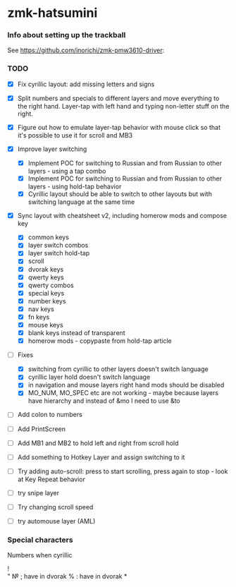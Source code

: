 # zmk-hatsumini

### Info about setting up the trackball

See https://github.com/inorichi/zmk-pmw3610-driver:


### TODO
- [x] Fix cyrillic layout: add missing letters and signs
- [x] Split numbers and specials to different layers and move everything to the right hand. Layer-tap with left hand and typing non-letter stuff on the right.
- [x] Figure out how to emulate layer-tap behavior with mouse click so that it's possible to use it for scroll and MB3
- [x] Improve layer switching
    - [x] Implement POC for switching to Russian and from Russian to other layers - using a tap combo
    - [x] Implement POC for switching to Russian and from Russian to other layers - using hold-tap behavior
    - [x] Cyrillic layout should be able to switch to other layouts but with switching language at the same time
- [x] Sync layout with cheatsheet v2, including homerow mods and compose key
    - [x] common keys
    - [x] layer switch combos
    - [x] layer switch hold-tap
    - [x] scroll
    - [x] dvorak keys
    - [x] qwerty keys
    - [x] qwerty combos
    - [x] special keys
    - [x] number keys
    - [x] nav keys
    - [x] fn keys
    - [x] mouse keys
    - [x] blank keys instead of transparent
    - [x] homerow mods - copypaste from hold-tap article
- [ ] Fixes
    - [x] switching from cyrillic to other layers doesn't switch language
    - [x] cyrillic layer hold doesn't switch language
    - [x] in navigation and mouse layers right hand mods should be disabled
    - [x] MO_NUM, MO_SPEC etc are not working - maybe because layers have hierarchy and instead of &mo I need to use &to
- [ ] Add colon to numbers
- [ ] Add PrintScreen
- [ ] Add MB1 and MB2 to hold left and right from scroll hold
- [ ] Add something to Hotkey Layer and assign switching to it
- [ ] Try adding auto-scroll: press to start scrolling, press again to stop - look at Key Repeat behavior
- [ ] try snipe layer
- [ ] Try changing scroll speed
- [ ] try automouse layer (AML)


### Special characters
Numbers when cyrillic

!   
"
№
;   have in dvorak
%
:   have in dvorak
*
